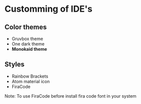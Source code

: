 # Customming of IDE's

## Color themes
* Gruvbox theme
* One dark theme
* **Monokaid theme**

## Styles
* Rainbow Brackets
* Atom material icon
* FiraCode

Note: To use FiraCode before install fira code font in your system
